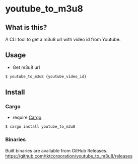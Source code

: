 # youtube_to_m3u8

## What is this?

A CLI tool to get a m3u8 url with video id from Youtube.

## Usage

- Get m3u8 url

```bash
$ youtube_to_m3u8 {youtube_video_id}
```
## Install

### Cargo

- require [Cargo](https://doc.rust-lang.org/cargo/)

```bash
$ cargo install youtube_to_m3u8
```

### Binaries

Built binaries are available from GitHub Releases. https://github.com/tktcorporation/youtube_to_m3u8/releases
